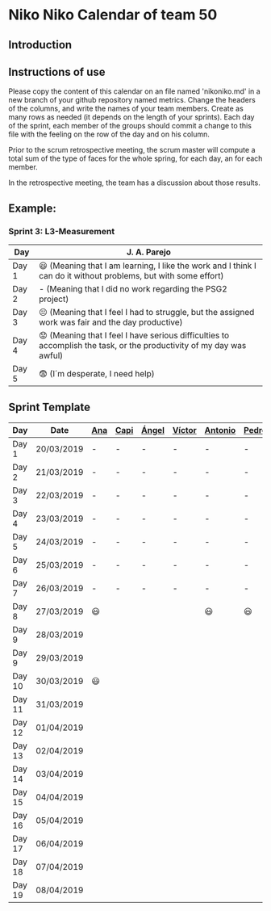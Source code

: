 # Niko Niko Calendar of team 50
## Introduction

## Instructions of use
Please copy the content of this calendar on an file named 'nikoniko.md' in a new branch of your github repository named metrics.
Change the headers of the columns, and write the names of your team members.
Create as many rows as needed (it depends on the length of your sprints).
Each day of the sprint, each member of the groups should commit a change to this file with the feeling on the row of the day and on his column. 

Prior to the scrum retrospective meeting, the scrum master will compute a total sum of the type of faces for the whole spring, for each day, an for each member.

In the retrospective meeting, the team has a discussion about those results.

## Example:

### Sprint 3: L3-Measurement 

| Day           | J. A. Parejo  |
| ------------- | ------------- |
| Day 1         |    :smiley: (Meaning that I am learning, I like the work and I think I can do it without problems, but with some effort) |
| Day 2         |    - (Meaning that I did no work regarding the PSG2 project)           |
| Day 3         |    :neutral_face:  (Meaning that I feel I had to struggle, but the assigned work was fair and the day productive)          |:fearful:
| Day 4         |    :worried: (Meaning that I feel I have serious difficulties to accomplish the task, or the productivity of my day was awful)           |
| Day 5         |    :fearful:   (I´m desperate, I need help)        |


## Sprint Template

| Day           | Date | [Ana](https://github.com/ananovmon)    | [Capi](https://github.com/Capi9888)     | [Ángel](https://github.com/angel96)     | [Víctor](https://github.com/SiiNerGia)     | [Antonio](https://github.com/antonihipona)     | [Pedro](https://github.com/pedroswe)     |
| ------------- | ------------- | -------------  | -------------  | -------------  | -------------  | -------------  | -------------  |
| Day 1         |  20/03/2019   |       -        |        -       |        -       |       -        |       -        |       -        |
| Day 2         |  21/03/2019   |       -        |        -       |        -       |       -        |       -        |       -        |
| Day 3         |  22/03/2019   |       -        |        -       |        -       |       -        |       -        |       -        |
| Day 4         |  23/03/2019   |       -        |        -       |        -       |       -        |       -        |       -        |
| Day 5         |  24/03/2019   |       -        |        -       |        -       |       -        |       -        |       -        |
| Day 6         |  25/03/2019   |       -        |        -       |        -       |       -        |       -        |       -        |
| Day 7         |  26/03/2019   |       -        |        -       |        -       |       -        |       -        |       -        |
| Day 8         |  27/03/2019   |    :smiley:    |                |                |                |    :smiley:    |    :smiley:    |
| Day 9         |  28/03/2019   |                |                |                |                |                |                |
| Day 9         |  29/03/2019   |                |                |                |                |                |                |
| Day 10        |  30/03/2019   |  :smiley:      |                |                |                |                |                |
| Day 11        |  31/03/2019   |                |                |                |                |                |                |
| Day 12        |  01/04/2019   |                |                |                |                |                |                |
| Day 13        |  02/04/2019   |                |                |                |                |                |                |
| Day 14        |  03/04/2019   |                |                |                |                |                |                |
| Day 15        |  04/04/2019   |                |                |                |                |                |                |
| Day 16        |  05/04/2019   |                |                |                |                |                |                |
| Day 17        |  06/04/2019   |                |                |                |                |                |                |
| Day 18        |  07/04/2019   |                |                |                |                |                |                |
| Day 19        |  08/04/2019   |                |                |                |                |                |                |

